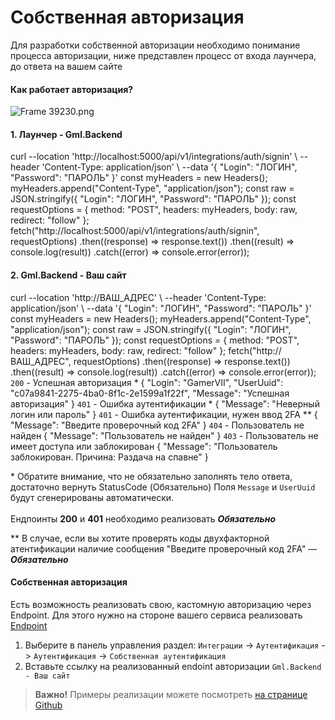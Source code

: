 # Собственная авторизация

Для разработки собственной авторизации необходимо понимание процесса авторизации,
ниже представлен процесс от входа лаунчера, до ответа на вашем сайте

#### Как работает авторизация?

![Frame 39230.png](integrations-auth-custom-1.png)

#### 1. Лаунчер - Gml.Backend
<tabs>
    <tab title="cURL">
        <code-block lang="curl">
curl 
--location 'http://localhost:5000/api/v1/integrations/auth/signin' \
--header 'Content-Type: application/json' \
--data '{
    "Login": "ЛОГИН",
    "Password": "ПАРОЛЬ"
}'
        </code-block>
    </tab>
    <tab title="JavaScript">
        <code-block lang="javascript">
const myHeaders = new Headers();
myHeaders.append("Content-Type", "application/json");
const raw = JSON.stringify({
"Login": "ЛОГИН",
"Password": "ПАРОЛЬ"
});
const requestOptions = {
method: "POST",
headers: myHeaders,
body: raw,
redirect: "follow"
};
fetch("http://localhost:5000/api/v1/integrations/auth/signin", requestOptions)
.then((response) => response.text())
.then((result) => console.log(result))
.catch((error) => console.error(error));
        </code-block>
    </tab>

</tabs>

#### 2. Gml.Backend - Ваш сайт
<tabs>
    <tab title="cURL">
        <code-block lang="curl">
curl --location 'http://ВАШ_АДРЕС' \
--header 'Content-Type: application/json' \
--data '{
    "Login": "ЛОГИН",
    "Password": "ПАРОЛЬ"
}'
        </code-block>
    </tab>
    <tab title="JavaScript">
        <code-block lang="javascript">
const myHeaders = new Headers();
myHeaders.append("Content-Type", "application/json");
const raw = JSON.stringify({
"Login": "ЛОГИН",
"Password": "ПАРОЛЬ"
});
const requestOptions = {
method: "POST",
headers: myHeaders,
body: raw,
redirect: "follow"
};
fetch("http://ВАШ_АДРЕС", requestOptions)
.then((response) => response.text())
.then((result) => console.log(result))
.catch((error) => console.error(error));
        </code-block>
    </tab>
    <tab title="Пример вашего ответа">
        <code class="code">200</code> - Успешная авторизация *
        <code-block lang="json">
        {
            "Login": "GamerVII",
            "UserUuid": "c07a9841-2275-4ba0-8f1c-2e1599a1f22f",
            "Message": "Успешная авторизация"
        }
        </code-block>
        <code class="code">401</code> - Ошибка аутентификации *
        <code-block lang="json">
        {
            "Message": "Неверный логин или пароль"
        }
        </code-block>
        <code class="code">401</code> - Ошибка аутентификации, нужен ввод 2FA **
        <code-block lang="json">
        {
            "Message": "Введите проверочный код 2FA"
        }
        </code-block>
        <code class="code">404</code> - Пользователь не найден
        <code-block lang="json">
        {
            "Message": "Пользователь не найден"
        }
        </code-block>
        <code class="code">403</code> - Пользователь не имеет доступа или заблокирован
        <code-block lang="json">
        {
            "Message": "Пользователь заблокирован. Причина: Раздача на спавне"
        }
        </code-block>
        <p>* Обратите внимание, что не обязательно заполнять тело ответа, достаточно вернуть StatusCode (Обязательно)
        Поля <code>Message</code> и <code>UserUuid</code> будут сгенерированы автоматически. <br /><br />
        Ендпоинты <b>200</b> и <b>401</b> необходимо реализовать <i><b>Обязательно</b></i></p>
        <p>** В случае, если вы хотите проверять коды двухфакторной атентификации наличие сообщения "Введите проверочный код 2FA" — <b><i>Обязательно</i></b></p>
    </tab>  

</tabs>

#### Собственная авторизация

Есть возможность реализовать свою, кастомную авторизацию через Endpoint. 
Для этого нужно на стороне вашего сервиса реализовать [Endpoint](https://en.wikipedia.org/wiki/Web_API#Endpoints)

1. Выберите в панель управления раздел:
```Интеграции``` -> ```Аутентификация``` -> ```Аутентификация``` -> ```Собственная аутентификация```
2. Вставьте ссылку на реализованный endoint авторизации ```Gml.Backend - Ваш сайт```

> **Важно!** Примеры реализации можете посмотреть [на странице Github](https://github.com/GamerVII-NET/Gml.Modules.Auth)